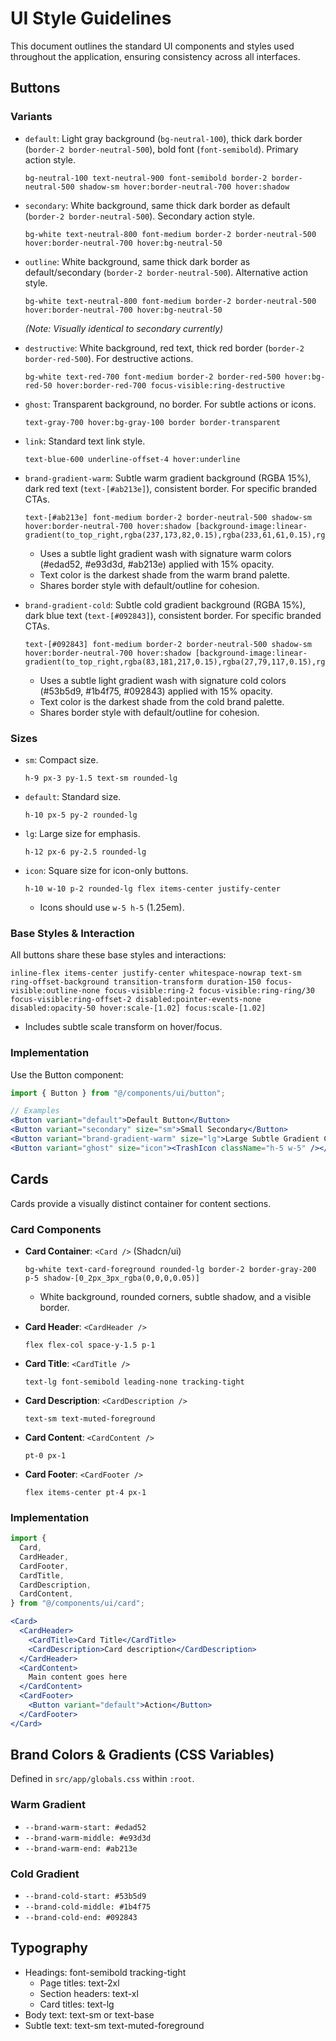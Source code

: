 # UI Style Guidelines

This document outlines the standard UI components and styles used throughout the application, ensuring consistency across all interfaces.

## Buttons

### Variants

- `default`: Light gray background (`bg-neutral-100`), thick dark border (`border-2 border-neutral-500`), bold font (`font-semibold`). Primary action style.
  ```
  bg-neutral-100 text-neutral-900 font-semibold border-2 border-neutral-500 shadow-sm hover:border-neutral-700 hover:shadow
  ```

- `secondary`: White background, same thick dark border as default (`border-2 border-neutral-500`). Secondary action style.
  ```
  bg-white text-neutral-800 font-medium border-2 border-neutral-500 hover:border-neutral-700 hover:bg-neutral-50
  ```

- `outline`: White background, same thick dark border as default/secondary (`border-2 border-neutral-500`). Alternative action style.
  ```
  bg-white text-neutral-800 font-medium border-2 border-neutral-500 hover:border-neutral-700 hover:bg-neutral-50
  ```
  *(Note: Visually identical to secondary currently)*

- `destructive`: White background, red text, thick red border (`border-2 border-red-500`). For destructive actions.
  ```
  bg-white text-red-700 font-medium border-2 border-red-500 hover:bg-red-50 hover:border-red-700 focus-visible:ring-destructive
  ```

- `ghost`: Transparent background, no border. For subtle actions or icons.
  ```
  text-gray-700 hover:bg-gray-100 border border-transparent
  ```

- `link`: Standard text link style.
  ```
  text-blue-600 underline-offset-4 hover:underline
  ```

- `brand-gradient-warm`: Subtle warm gradient background (RGBA 15%), dark red text (`text-[#ab213e]`), consistent border. For specific branded CTAs.
  ```
  text-[#ab213e] font-medium border-2 border-neutral-500 shadow-sm hover:border-neutral-700 hover:shadow [background-image:linear-gradient(to_top_right,rgba(237,173,82,0.15),rgba(233,61,61,0.15),rgba(171,33,62,0.15))]
  ```
  - Uses a subtle light gradient wash with signature warm colors (#edad52, #e93d3d, #ab213e) applied with 15% opacity.
  - Text color is the darkest shade from the warm brand palette.
  - Shares border style with default/outline for cohesion.

- `brand-gradient-cold`: Subtle cold gradient background (RGBA 15%), dark blue text (`text-[#092843]`), consistent border. For specific branded CTAs.
  ```
  text-[#092843] font-medium border-2 border-neutral-500 shadow-sm hover:border-neutral-700 hover:shadow [background-image:linear-gradient(to_top_right,rgba(83,181,217,0.15),rgba(27,79,117,0.15),rgba(9,40,67,0.15))]
  ```
  - Uses a subtle light gradient wash with signature cold colors (#53b5d9, #1b4f75, #092843) applied with 15% opacity.
  - Text color is the darkest shade from the cold brand palette.
  - Shares border style with default/outline for cohesion.


### Sizes

- `sm`: Compact size.
  ```
  h-9 px-3 py-1.5 text-sm rounded-lg
  ```
- `default`: Standard size.
  ```
  h-10 px-5 py-2 rounded-lg
  ```
- `lg`: Large size for emphasis.
  ```
  h-12 px-6 py-2.5 rounded-lg
  ```
- `icon`: Square size for icon-only buttons.
  ```
  h-10 w-10 p-2 rounded-lg flex items-center justify-center
  ```
  - Icons should use `w-5 h-5` (1.25em).

### Base Styles & Interaction

All buttons share these base styles and interactions:
```
inline-flex items-center justify-center whitespace-nowrap text-sm ring-offset-background transition-transform duration-150 focus-visible:outline-none focus-visible:ring-2 focus-visible:ring-ring/30 focus-visible:ring-offset-2 disabled:pointer-events-none disabled:opacity-50 hover:scale-[1.02] focus:scale-[1.02]
```
- Includes subtle scale transform on hover/focus.

### Implementation

Use the Button component:

```jsx
import { Button } from "@/components/ui/button";

// Examples
<Button variant="default">Default Button</Button>
<Button variant="secondary" size="sm">Small Secondary</Button>
<Button variant="brand-gradient-warm" size="lg">Large Subtle Gradient CTA</Button> 
<Button variant="ghost" size="icon"><TrashIcon className="h-5 w-5" /></Button>
```

## Cards

Cards provide a visually distinct container for content sections.

### Card Components

- **Card Container**: `<Card />` (Shadcn/ui)
  ```
  bg-white text-card-foreground rounded-lg border-2 border-gray-200 p-5 shadow-[0_2px_3px_rgba(0,0,0,0.05)]
  ```
  - White background, rounded corners, subtle shadow, and a visible border.

- **Card Header**: `<CardHeader />`
  ```
  flex flex-col space-y-1.5 p-1
  ```
- **Card Title**: `<CardTitle />`
  ```
  text-lg font-semibold leading-none tracking-tight
  ```
- **Card Description**: `<CardDescription />`
  ```
  text-sm text-muted-foreground
  ```
- **Card Content**: `<CardContent />`
  ```
  pt-0 px-1
  ```
- **Card Footer**: `<CardFooter />`
  ```
  flex items-center pt-4 px-1
  ```

### Implementation

```jsx
import {
  Card,
  CardHeader,
  CardFooter,
  CardTitle,
  CardDescription,
  CardContent,
} from "@/components/ui/card";

<Card>
  <CardHeader>
    <CardTitle>Card Title</CardTitle>
    <CardDescription>Card description</CardDescription>
  </CardHeader>
  <CardContent>
    Main content goes here
  </CardContent>
  <CardFooter>
    <Button variant="default">Action</Button>
  </CardFooter>
</Card>
```

## Brand Colors & Gradients (CSS Variables)

Defined in `src/app/globals.css` within `:root`.

### Warm Gradient
- `--brand-warm-start: #edad52`
- `--brand-warm-middle: #e93d3d`
- `--brand-warm-end: #ab213e`

### Cold Gradient
- `--brand-cold-start: #53b5d9`
- `--brand-cold-middle: #1b4f75`
- `--brand-cold-end: #092843`

## Typography

- Headings: font-semibold tracking-tight
  - Page titles: text-2xl
  - Section headers: text-xl
  - Card titles: text-lg
- Body text: text-sm or text-base
- Subtle text: text-sm text-muted-foreground
